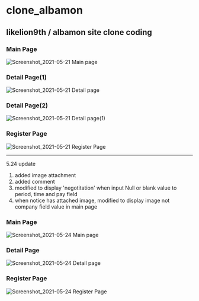 # clone_albamon
likelion9th / albamon site clone coding
--
### Main Page
![Screenshot_2021-05-21 Main page](https://user-images.githubusercontent.com/72490858/119097448-b3ffca80-ba4f-11eb-8d63-d9e330082890.png)

### Detail Page(1)
![Screenshot_2021-05-21 Detail page](https://user-images.githubusercontent.com/72490858/119097469-b82be800-ba4f-11eb-889b-d20e01c66b90.png)

### Detail Page(2)
![Screenshot_2021-05-21 Detail page(1)](https://user-images.githubusercontent.com/72490858/119097475-b9f5ab80-ba4f-11eb-8d58-15d27fde64c7.png)

### Register Page
![Screenshot_2021-05-21 Register Page](https://user-images.githubusercontent.com/72490858/119097479-bbbf6f00-ba4f-11eb-8575-ec7f7037032e.png)
___
5.24 update  
1. added image attachment
2. added comment
3. modified to display 'negotitation' when input Null or blank value to period, time and pay field
4. when notice has attached image, modified to display image not company field value in main page

### Main Page
![Screenshot_2021-05-24 Main page](https://user-images.githubusercontent.com/72490858/119268000-e403c500-bc2b-11eb-91d9-29e9f9788834.png)

### Detail Page
![Screenshot_2021-05-24 Detail page](https://user-images.githubusercontent.com/72490858/119268005-ea923c80-bc2b-11eb-9279-5f772888b3da.png)

### Register Page
![Screenshot_2021-05-24 Register Page](https://user-images.githubusercontent.com/72490858/119268014-ecf49680-bc2b-11eb-9322-4a0e48dacf08.png)




